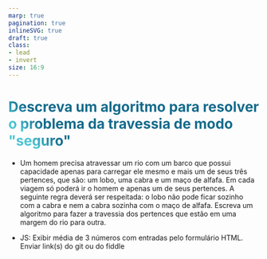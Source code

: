 ```yaml
---
marp: true
pagination: true
inlineSVG: true
draft: true
class:
- lead
- invert
size: 16:9
---
```


# Descreva um algoritmo para resolver o problema da travessia de modo "seguro"

- Um homem precisa atravessar um rio com um barco que possui capacidade apenas para carregar ele mesmo e mais um de seus três pertences, que são: um lobo, uma cabra e um maço de alfafa. Em cada viagem só poderá ir o homem e apenas um de seus pertences. A seguinte regra deverá ser respeitada: o lobo não pode ficar sozinho com a cabra e nem  a cabra sozinha com o maço de alfafa. Escreva um algoritmo para fazer a travessia dos pertences que estão em uma margem do rio para outra.

- JS: Exibir média de 3 números com entradas pelo formulário HTML. Enviar link(s) do git ou do fiddle

<style>
h1, h2, h3, h4, h5 {
    background-color: #2B90B6;
    background-image: linear-gradient(45deg, #4EC5D4 10%, #146b8c 20%);
    background-size: 100%;
    -webkit-background-clip: text;
    -moz-background-clip: text;
    -webkit-text-fill-color: transparent;
    -moz-text-fill-color: transparent;
}
</style>
